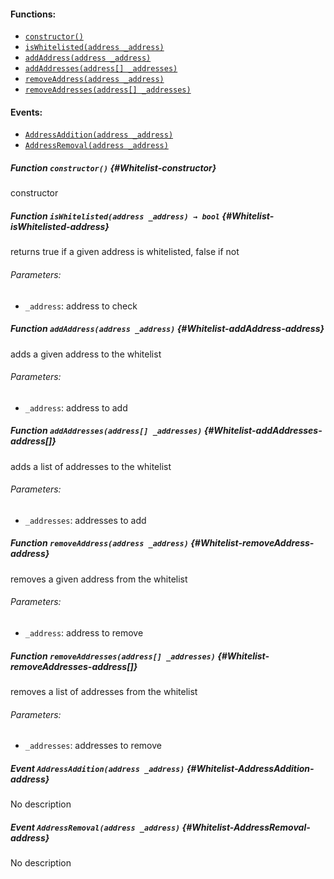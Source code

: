 

#### Functions:
- [`constructor()`](#Whitelist-constructor)
- [`isWhitelisted(address _address)`](#Whitelist-isWhitelisted-address)
- [`addAddress(address _address)`](#Whitelist-addAddress-address)
- [`addAddresses(address[] _addresses)`](#Whitelist-addAddresses-address[])
- [`removeAddress(address _address)`](#Whitelist-removeAddress-address)
- [`removeAddresses(address[] _addresses)`](#Whitelist-removeAddresses-address[])

#### Events:
- [`AddressAddition(address _address)`](#Whitelist-AddressAddition-address)
- [`AddressRemoval(address _address)`](#Whitelist-AddressRemoval-address)

##### Function `constructor()` {#Whitelist-constructor}
constructor
##### Function `isWhitelisted(address _address) → bool` {#Whitelist-isWhitelisted-address}
returns true if a given address is whitelisted, false if not

###### Parameters:
- `_address`: address to check

##### Function `addAddress(address _address)` {#Whitelist-addAddress-address}
adds a given address to the whitelist

###### Parameters:
- `_address`: address to add
##### Function `addAddresses(address[] _addresses)` {#Whitelist-addAddresses-address[]}
adds a list of addresses to the whitelist

###### Parameters:
- `_addresses`: addresses to add
##### Function `removeAddress(address _address)` {#Whitelist-removeAddress-address}
removes a given address from the whitelist

###### Parameters:
- `_address`: address to remove
##### Function `removeAddresses(address[] _addresses)` {#Whitelist-removeAddresses-address[]}
removes a list of addresses from the whitelist

###### Parameters:
- `_addresses`: addresses to remove

##### Event `AddressAddition(address _address)` {#Whitelist-AddressAddition-address}
No description
##### Event `AddressRemoval(address _address)` {#Whitelist-AddressRemoval-address}
No description
